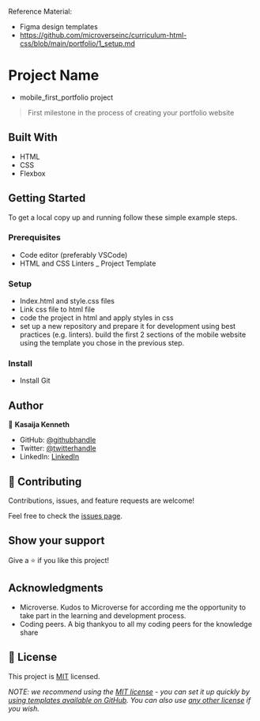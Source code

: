 Reference Material:
- Figma design templates
- https://github.com/microverseinc/curriculum-html-css/blob/main/portfolio/1_setup.md

# Project Name
- mobile_first_portfolio project

> First milestone in the process of creating your portfolio website

## Built With
- HTML
- CSS
- Flexbox


## Getting Started

To get a local copy up and running follow these simple example steps.

### Prerequisites
- Code editor (preferably VSCode)
- HTML and CSS Linters
_ Project Template

### Setup
- Index.html and style.css files
- Link css file to html file
- code the project in html and apply styles in css
- set up a new repository and prepare it for development using best practices (e.g. linters).
build the first 2 sections of the mobile website using the template you chose in the previous step.

### Install
- Install Git

## Author
👤 **Kasaija Kenneth**

- GitHub: [@githubhandle](https://github.com/Kasaija-Kenneth)
- Twitter: [@twitterhandle](https://twitter.com/@kenn_ug)
- LinkedIn: [LinkedIn](https://linkedin.com/in/kenneth-k-310722234)


## 🤝 Contributing

Contributions, issues, and feature requests are welcome!

Feel free to check the [issues page](../../issues/).

## Show your support

Give a ⭐️ if you like this project!

## Acknowledgments

- Microverse. Kudos to Microverse for according me the opportunity to take part in the 
learning and development process.
- Coding peers. A big thankyou to all my coding peers for the knowledge share

## 📝 License

This project is [MIT](./LICENSE) licensed.

_NOTE: we recommend using the [MIT license](https://choosealicense.com/licenses/mit/) - you can set it up quickly by [using templates available on GitHub](https://docs.github.com/en/communities/setting-up-your-project-for-healthy-contributions/adding-a-license-to-a-repository). You can also use [any other license](https://choosealicense.com/licenses/) if you wish._


